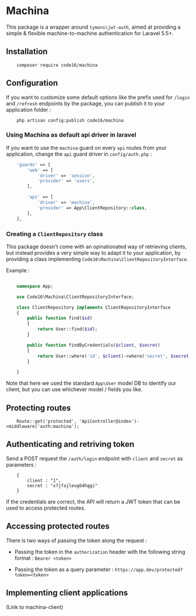 # Machina

This package is a wrapper around `tymons\jwt-auth`, aimed at providing a simple & flexible machine-to-machine authentication for Laravel 5.5+. 

## Installation

```
    composer require code16/machina
```

## Configuration

If you want to customize some default options like the prefix used for `/login` and `/refresh` endpoints by the package, you can publish it to your application folder : 

```
    php artisan config:publish code16/machina
```

### Using Machina as default api driver in laravel

If you want to use the `machina` guard on every `api` routes from your application, change the `api` guard driver in `config/auth.php` : 

```php
    'guards' => [
        'web' => [
            'driver' => 'session',
            'provider' => 'users',
        ],

        'api' => [
            'driver' => 'machina',
            'provider' => App\ClientRepository::class,
        ],
    ],
```

### Creating a `ClientRepository` class 

This package doesn't come with an opinationated way of retrieving clients, but instead provides a very simple way to adapt it to your application, by providing a class implementing `Code16\Machina\ClientRepositoryInterface`. 

Example :

```php

    namespace App;

    use Code16\Machina\ClientRepositoryInterface;

    class ClientRepository implements ClientRepositoryInterface
    {
        public function find($id)
        {
            return User::find($id);
        }

        public function findByCredentials($client, $secret)
        {
            return User::where('id', $client)->where('secret', $secret)->first();
        }

    }

```

Note that here we used the standard `App\User` model DB to identify our client, but you can use whichever model / fields you like. 

## Protecting routes

```
    Route::get('protected', 'ApiController@index')->middleware('auth:machina');
```

## Authenticating and retriving token

Send a POST request the `/auth/login` endpoint with `client` and `secret` as parameters : 

```
    {
        client : "1",
        secret : "x7jfajleug64hggi"
    }
```

If the credentials are correct, the API will return a JWT token that can be used to access protected routes. 

## Accessing protected routes

There is two ways of passing the token along the request : 

- Passing the token in the `authorization` header with the following string format : `Bearer <token>`

- Passing the token as a query parameter : `https://app.dev/protected?token=<token>`

## Implementing client applications

(Link to machina-client)
